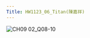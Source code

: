 ```yaml
---
Title: HW1123_06_Titan(陳嘉祥)
--- 
```


![CH09 02_Q08-10](https://github.com/user-attachments/assets/229f6e44-14e4-4489-8aa8-2e25b9ea4f19)

